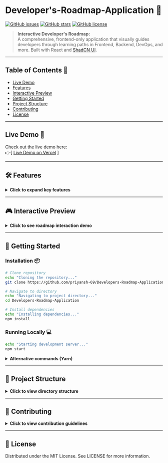 # Developer's-Roadmap-Application 🌟

[![GitHub issues](https://img.shields.io/github/issues/priyansh-69/Developers-Roadmap-Application)](https://github.com/priyansh-69/Developers-Roadmap-Application/issues)
[![GitHub stars](https://img.shields.io/github/stars/priyansh-69/Developers-Roadmap-Application)](https://github.com/priyansh-69/Developers-Roadmap-Application/stargazers)
[![GitHub license](https://img.shields.io/github/license/priyansh-69/Developers-Roadmap-Application)](https://github.com/priyansh-69/Developers-Roadmap-Application/blob/main/LICENSE)

> **Interactive Developer's Roadmap:**  
> A comprehensive, frontend-only application that visually guides developers through learning paths in Frontend, Backend, DevOps, and more. Built with React and [ShadCN UI](https://ui.shadcn.com/).

---

## Table of Contents 💑

- [Live Demo](#live-demo)
- [Features](#-features)
- [Interactive Preview](#-interactive-preview)
- [Getting Started](#-getting-started)
- [Project Structure](#-project-structure)
- [Contributing](#-contributing)
- [License](#-license)

---

## Live Demo 🚀

Check out the live demo here:  
👉[ [Live Demo on Vercel](https://developers-roadmap-application.vercel.app/)  ]


---

## 🛠 Features

<details>
  <summary><b>Click to expand key features</b></summary>

### Interactive Roadmap Cards 🃏
- Expand/collapse learning paths
- Progress tracking indicators
- Resource links embedded in cards

### Theme System 🌃
- Instant dark/light mode toggle
- System preference detections
- Smooth transition animations

### Enhanced UX 🔍
- Instant search filtering
- Mobile-first responsive design
- Keyboard navigation support

### Tech Stack 💻
- React + TypeScript
- ShadCN UI components
- CSS Variables for theming
</details>

---

## 🎮 Interactive Preview

<details>
  <summary><strong>Click to see roadmap interaction demo</strong></summary>
  
  ![Roadmap Demo](./assets/roadmap-demo.gif)  
  *Replace with your actual demo GIF*
  
  ### Interaction Guide
  - **Click cards** to expand/collapse
  - **Drag** to scroll horizontally
  - **Type** in search bar to filter
  - **Click sun/moon** to toggle theme
</details>

---

## 🚦 Getting Started

### Installation 📦

```bash
# Clone repository
echo "Cloning the repository..."
git clone https://github.com/priyansh-69/Developers-Roadmap-Application.git

# Navigate to directory
echo "Navigating to project directory..."
cd Developers-Roadmap-Application

# Install dependencies
echo "Installing dependencies..."
npm install
```

### Running Locally 💻

```bash
echo "Starting development server..."
npm start
```

<details> <summary><b>Alternative commands (Yarn)</b></summary>

```bash
echo "Installing dependencies using Yarn..."
yarn

echo "Starting server using Yarn..."
yarn start
```
</details>

---

## 📁 Project Structure
<details> <summary><b>Click to view directory structure</b></summary>

```
├── public/
│   └── index.html
├── src/
│   ├── assets/               # Media files
│   ├── components/           # Reusable components
│   ├── data/                 # JSON data files
│   ├── styles/               # Global CSS
│   ├── App.tsx               # Root component
│   └── index.tsx             # Entry point
├── .gitignore
├── package.json
└── README.md
```
</details>

---

## 🤝 Contributing
<details> <summary><b>Click to view contribution guidelines</b></summary>

### Fork the repository

### Create your feature branch:
```bash
echo "Creating new feature branch..."
git checkout -b feature/AmazingFeature
```

### Commit changes:
```bash
echo "Committing changes..."
git commit -m 'Add some AmazingFeature'
```

### Push to branch:
```bash
echo "Pushing to repository..."
git push origin feature/AmazingFeature
```

### Open a Pull Request

</details>

---

## 📝 License
Distributed under the MIT License. See LICENSE for more information.
